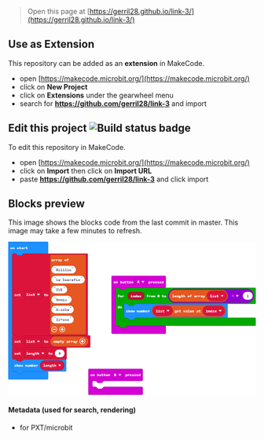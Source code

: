 
> Open this page at [https://gerril28.github.io/link-3/](https://gerril28.github.io/link-3/)

## Use as Extension

This repository can be added as an **extension** in MakeCode.

* open [https://makecode.microbit.org/](https://makecode.microbit.org/)
* click on **New Project**
* click on **Extensions** under the gearwheel menu
* search for **https://github.com/gerril28/link-3** and import

## Edit this project ![Build status badge](https://github.com/gerril28/link-3/workflows/MakeCode/badge.svg)

To edit this repository in MakeCode.

* open [https://makecode.microbit.org/](https://makecode.microbit.org/)
* click on **Import** then click on **Import URL**
* paste **https://github.com/gerril28/link-3** and click import

## Blocks preview

This image shows the blocks code from the last commit in master.
This image may take a few minutes to refresh.

![A rendered view of the blocks](https://github.com/gerril28/link-3/raw/master/.github/makecode/blocks.png)

#### Metadata (used for search, rendering)

* for PXT/microbit
<script src="https://makecode.com/gh-pages-embed.js"></script><script>makeCodeRender("{{ site.makecode.home_url }}", "{{ site.github.owner_name }}/{{ site.github.repository_name }}");</script>
